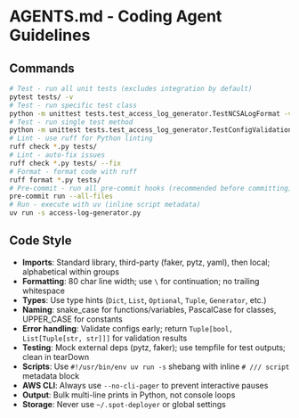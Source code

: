 # AGENTS.md - Coding Agent Guidelines

## Commands
```bash
# Test - run all unit tests (excludes integration by default)
pytest tests/ -v
# Test - run specific test class
python -m unittest tests.test_access_log_generator.TestNCSALogFormat -v
# Test - run single test method
python -m unittest tests.test_access_log_generator.TestConfigValidation.test_valid_config -v
# Lint - use ruff for Python linting
ruff check *.py tests/
# Lint - auto-fix issues
ruff check *.py tests/ --fix
# Format - format code with ruff
ruff format *.py tests/
# Pre-commit - run all pre-commit hooks (recommended before committing)
pre-commit run --all-files
# Run - execute with uv (inline script metadata)
uv run -s access-log-generator.py
```

## Code Style
- **Imports**: Standard library, third-party (faker, pytz, yaml), then local; alphabetical within groups
- **Formatting**: 80 char line width; use `\` for continuation; no trailing whitespace
- **Types**: Use type hints (`Dict`, `List`, `Optional`, `Tuple`, `Generator`, etc.)
- **Naming**: snake_case for functions/variables, PascalCase for classes, UPPER_CASE for constants
- **Error handling**: Validate configs early; return `Tuple[bool, List[Tuple[str, str]]]` for validation results
- **Testing**: Mock external deps (pytz, faker); use tempfile for test outputs; clean in tearDown
- **Scripts**: Use `#!/usr/bin/env uv run -s` shebang with inline `# /// script` metadata block
- **AWS CLI**: Always use `--no-cli-pager` to prevent interactive pauses
- **Output**: Bulk multi-line prints in Python, not console loops
- **Storage**: Never use `~/.spot-deployer` or global settings
